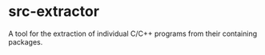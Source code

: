 # src-extractor
A tool for the extraction of individual C/C++ programs from their containing packages.
